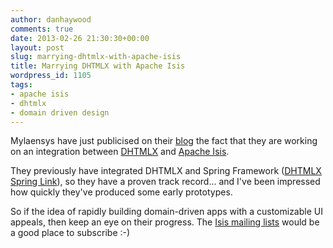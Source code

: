 ```yaml
---
author: danhaywood
comments: true
date: 2013-02-26 21:30:30+00:00
layout: post
slug: marrying-dhtmlx-with-apache-isis
title: Marrying DHTMLX with Apache Isis
wordpress_id: 1105
tags:
- apache isis
- dhtmlx
- domain driven design
---
```


Mylaensys have just publicised on their [blog](http://blog.mylaensys.com/2013/02/about-apache-isis.html) the fact that they are working on an integration between [DHTMLX](http://dhtmlx.com/) and [Apache Isis](http://isis.apache.org). 

They previously have integrated DHTMLX and Spring Framework ([DHTMLX Spring Link](http://www.mylaensys.com/dhtmlx-spring-integration.html)), so they have a proven track record... and I've been impressed how quickly they've produced some early prototypes.

So if the idea of rapidly building domain-driven apps with a customizable UI appeals, then keep an eye on their progress.  The [Isis mailing lists](http://isis.apache.org/support.html) would be a good place to subscribe :-)
